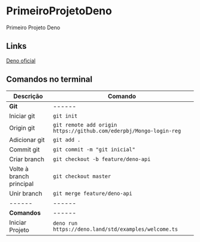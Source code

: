 # PrimeiroProjetoDeno
Primeiro Projeto Deno

## Links 
[Deno oficial](https://deno.land/)

## Comandos no terminal

Descrição | Comando
------ | ------
__Git__ | ------
Iniciar git|`git init`
Origin git|`git remote add origin https://github.com/ederpbj/Mongo-login-reg`
Adicionar git|`git add .`
Commit git|`git commit -m "git inicial"`
Criar branch | `git checkout -b feature/deno-api`
Volte à branch principal | `git checkout master`
Unir branch | `git merge feature/deno-api`
------ | ------
__Comandos__ | ------
Iniciar Projeto|`deno run https://deno.land/std/examples/welcome.ts`
